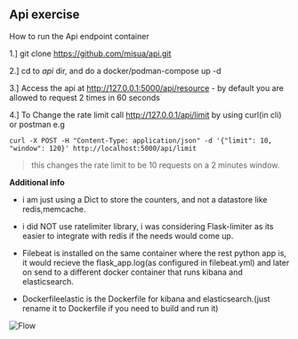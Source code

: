 ## Api exercise


How to run the Api endpoint container


1.] git clone https://github.com/misua/api.git


2.] cd to _api_ dir, and do a docker/podman-compose up -d 

     
3.] Access the api at http://127.0.0.1:5000/api/resource - by default you are allowed to request 2 times in 60 seconds

4.] To Change the rate limit call http://127.0.0.1/api/limit by using curl(in cli) or postman e.g 


    curl -X POST -H "Content-Type: application/json" -d '{"limit": 10, "window": 120}' http://localhost:5000/api/limit

   > this changes the rate limit to be 10 requests on a 2 minutes window.


**Additional info**

   - i am just using a Dict to store the counters, and not a datastore like redis,memcache.
   - i did NOT use ratelimiter library, i was considering Flask-limiter as its easier to integrate with redis if the needs would come up.

     
   - Filebeat is installed on the same container where the rest python app is, it would recieve the flask_app.log(as configured in filebeat.yml) and
     later on send to a different docker container that runs kibana and elasticsearch.

   - Dockerfileelastic is the Dockerfile for kibana and elasticsearch.(just rename it to Dockerfile if you need to build and run it)




![Flow](https://raw.githubusercontent.com/misua/gmay_eggs/main/accelbyte.png)

